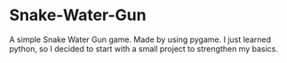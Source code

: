 # Snake-Water-Gun
A simple Snake Water Gun game. Made by using pygame. I just learned python, so I decided to start with a small project to strengthen my basics.
